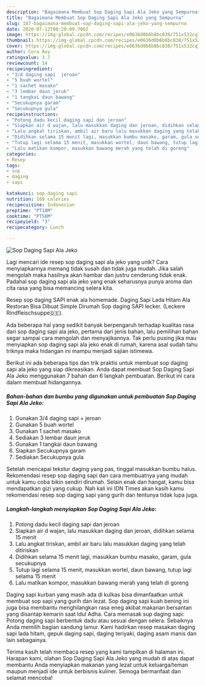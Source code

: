 ```yaml
---
description: "Bagaimana Membuat Sop Daging Sapi Ala Jeko yang Sempurna"
title: "Bagaimana Membuat Sop Daging Sapi Ala Jeko yang Sempurna"
slug: 187-bagaimana-membuat-sop-daging-sapi-ala-jeko-yang-sempurna
date: 2020-07-12T00:29:09.706Z
image: https://img-global.cpcdn.com/recipes/e0636d0b6b8bc838/751x532cq70/sop-daging-sapi-ala-jeko-foto-resep-utama.jpg
thumbnail: https://img-global.cpcdn.com/recipes/e0636d0b6b8bc838/751x532cq70/sop-daging-sapi-ala-jeko-foto-resep-utama.jpg
cover: https://img-global.cpcdn.com/recipes/e0636d0b6b8bc838/751x532cq70/sop-daging-sapi-ala-jeko-foto-resep-utama.jpg
author: Cora Roy
ratingvalue: 3.7
reviewcount: 14
recipeingredient:
- "3/4 daging sapi  jeroan"
- "5 buah wortel"
- "1 sachet masako"
- "3 lembar daun jeruk"
- "1 tangkai daun bawang"
- "Secukupnya garam"
- "Secukupnya gula"
recipeinstructions:
- "Potong dadu kecil daging sapi dan jeroan"
- "Siapkan air d wajan, lalu masukkan daging dan jeroan, didihkan selama 15 menit"
- "Lalu angkat tiriskan, ambil air baru lalu masukkan daging yang telah ditiriskan"
- "Didihkan selama 15 menit lagi, masukkan bumbu masako, garam, gula secukupnya"
- "Tutup lagi selama 15 menit, masukkan wortel, daun bawang, tutup lagi selama 15 menit"
- "Lalu matikan kompor, masukkan bawang merah yang telah di goreng"
categories:
- Resep
tags:
- sop
- daging
- sapi

katakunci: sop daging sapi 
nutrition: 169 calories
recipecuisine: Indonesian
preptime: "PT18M"
cooktime: "PT58M"
recipeyield: "3"
recipecategory: Lunch

---
```



![Sop Daging Sapi Ala Jeko](https://img-global.cpcdn.com/recipes/e0636d0b6b8bc838/751x532cq70/sop-daging-sapi-ala-jeko-foto-resep-utama.jpg)

Lagi mencari ide resep sop daging sapi ala jeko yang unik? Cara menyiapkannya memang tidak susah dan tidak juga mudah. Jika salah mengolah maka hasilnya akan hambar dan justru cenderung tidak enak. Padahal sop daging sapi ala jeko yang enak seharusnya punya aroma dan cita rasa yang bisa memancing selera kita.

Resep sop daging SAPI enak ala homemade. Daging Sapi Lada Hitam Ala Restoran Bisa Dibuat Simple Dirumah Sop daging SAPI lecker. (Leckere Rindfleischsuppe🇩🇪).

Ada beberapa hal yang sedikit banyak berpengaruh terhadap kualitas rasa dari sop daging sapi ala jeko, pertama dari jenis bahan, lalu pemilihan bahan segar sampai cara mengolah dan menyajikannya. Tak perlu pusing jika mau menyiapkan sop daging sapi ala jeko enak di rumah, karena asal sudah tahu triknya maka hidangan ini mampu menjadi sajian istimewa.


Berikut ini ada beberapa tips dan trik praktis untuk membuat sop daging sapi ala jeko yang siap dikreasikan. Anda dapat membuat Sop Daging Sapi Ala Jeko menggunakan 7 bahan dan 6 langkah pembuatan. Berikut ini cara dalam membuat hidangannya.

<!--inarticleads1-->

##### Bahan-bahan dan bumbu yang digunakan untuk pembuatan Sop Daging Sapi Ala Jeko:

1. Gunakan 3/4 daging sapi + jeroan
1. Gunakan 5 buah wortel
1. Gunakan 1 sachet masako
1. Sediakan 3 lembar daun jeruk
1. Gunakan 1 tangkai daun bawang
1. Siapkan Secukupnya garam
1. Sediakan Secukupnya gula


Setelah mencapai tekstur daging yang pas, tinggal masukkan bumbu halus. Rekomendasi resep sop daging sapi dan cara membuatnya yang mudah untuk kamu coba bikin sendiri dirumah. Selain enak dan hangat, kamu bisa mendapatkan gizi yang cukup. Nah kali ini IDN Times akan kasih kamu rekomendasi resep sop daging sapi yang gurih dan tentunya tidak lupa juga. 

<!--inarticleads2-->

##### Langkah-langkah menyiapkan Sop Daging Sapi Ala Jeko:

1. Potong dadu kecil daging sapi dan jeroan
1. Siapkan air d wajan, lalu masukkan daging dan jeroan, didihkan selama 15 menit
1. Lalu angkat tiriskan, ambil air baru lalu masukkan daging yang telah ditiriskan
1. Didihkan selama 15 menit lagi, masukkan bumbu masako, garam, gula secukupnya
1. Tutup lagi selama 15 menit, masukkan wortel, daun bawang, tutup lagi selama 15 menit
1. Lalu matikan kompor, masukkan bawang merah yang telah di goreng


Daging sapi kurban yang masih ada di kulkas bisa dimanfaatkan untuk membuat sop sapi yang gurih dan lezat. Sop daging sapi kuah bening ini juga bisa membantu menghilangkan rasa eneg akibat makanan bersantan yang disantap kemarin saat Idul Adha. Cara memasak sup daging sapi: Potong daging sapi berbentuk dadu atau sesuai dengan selera. Sebaiknya Anda memilih bagian sandung lamur. Kami hadirkan resep masakan daging sapi lada hitam, gepuk daging sapi, daging teriyaki, daging asam manis dan lain sebagainya. 

Terima kasih telah membaca resep yang kami tampilkan di halaman ini. Harapan kami, olahan Sop Daging Sapi Ala Jeko yang mudah di atas dapat membantu Anda menyiapkan makanan yang lezat untuk keluarga/teman maupun menjadi ide untuk berbisnis kuliner. Semoga bermanfaat dan selamat mencoba!
